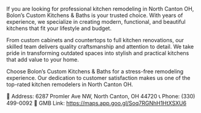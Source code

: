 If you are looking for professional kitchen remodeling in North Canton OH, Bolon’s Custom Kitchens & Baths is your trusted choice. With years of experience, we specialize in creating modern, functional, and beautiful kitchens that fit your lifestyle and budget.

From custom cabinets and countertops to full kitchen renovations, our skilled team delivers quality craftsmanship and attention to detail. We take pride in transforming outdated spaces into stylish and practical kitchens that add value to your home.

Choose Bolon’s Custom Kitchens & Baths for a stress-free remodeling experience. Our dedication to customer satisfaction makes us one of the top-rated kitchen remodelers in North Canton OH.

📍 Address: 6287 Promler Ave NW, North Canton, OH 44720
 📞 Phone: (330) 499-0092
 🔗 GMB Link: https://maps.app.goo.gl/Soq7RGNhH1HtXSXU6


